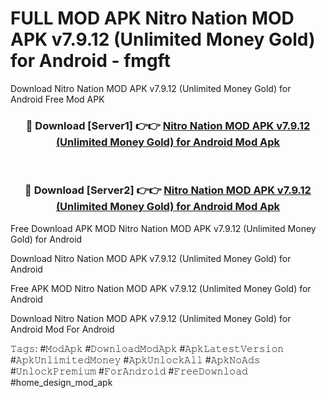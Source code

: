 # FULL MOD APK Nitro Nation MOD APK v7.9.12 (Unlimited Money Gold) for Android - fmgft
Download Nitro Nation MOD APK v7.9.12 (Unlimited Money Gold) for Android Free Mod APK

<div align="center">
<h3>🔴 Download [Server1] 👉👉 <a href="https://apk-comot.site?title=Nitro_Nation_MOD_APK_v7.9.12_(Unlimited_Money_Gold)_for_Android">Nitro Nation MOD APK v7.9.12 (Unlimited Money Gold) for Android Mod Apk</a></h3><br>

<h3>🔴 Download [Server2] 👉👉 <a href="https://apk-comot.site?title=Nitro_Nation_MOD_APK_v7.9.12_(Unlimited_Money_Gold)_for_Android">Nitro Nation MOD APK v7.9.12 (Unlimited Money Gold) for Android Mod Apk</a></h3>
</div>


Free Download APK MOD Nitro Nation MOD APK v7.9.12 (Unlimited Money Gold) for Android

Download Nitro Nation MOD APK v7.9.12 (Unlimited Money Gold) for Android 

Free APK MOD Nitro Nation MOD APK v7.9.12 (Unlimited Money Gold) for Android 

Download Nitro Nation MOD APK v7.9.12 (Unlimited Money Gold) for Android Mod For Android

𝚃𝚊𝚐𝚜: #𝙼𝚘𝚍𝙰𝚙𝚔 #𝙳𝚘𝚠𝚗𝚕𝚘𝚊𝚍𝙼𝚘𝚍𝙰𝚙𝚔 #𝙰𝚙𝚔𝙻𝚊𝚝𝚎𝚜𝚝𝚅𝚎𝚛𝚜𝚒𝚘𝚗 #𝙰𝚙𝚔𝚄𝚗𝚕𝚒𝚖𝚒𝚝𝚎𝚍𝙼𝚘𝚗𝚎𝚢 #𝙰𝚙𝚔𝚄𝚗𝚕𝚘𝚌𝚔𝙰𝚕𝚕 #𝙰𝚙𝚔𝙽𝚘𝙰𝚍𝚜 #𝚄𝚗𝚕𝚘𝚌𝚔𝙿𝚛𝚎𝚖𝚒𝚞𝚖 #𝙵𝚘𝚛𝙰𝚗𝚍𝚛𝚘𝚒𝚍 #𝙵𝚛𝚎𝚎𝙳𝚘𝚠𝚗𝚕𝚘𝚊𝚍 #home_design_mod_apk